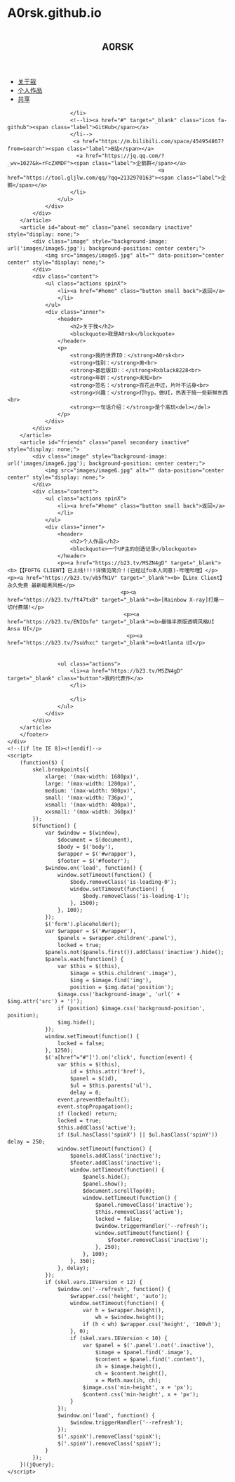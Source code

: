 # A0rsk.github.io
<!DOCTYPE HTML>
<html lang="zh-Hans">
<head>
	<meta charset="utf-8">
	<meta http-equiv="X-UA-Compatible" content="IE=edge,chrome=1" />
	<meta name="viewport" content="width=device-width, initial-scale=1, user-scalable=no">
	<meta name="apple-mobile-web-app-title" content="欢迎来到A0rsk的个人主页">
	<meta http-equiv="Cache-Control" content="no-siteapp">
	<meta name="author" content="dnphinti.vslui.info">
	<meta name="keywords" content="这就是我" />
	<meta name="description" content="">
	<link rel='stylesheet' href='css/css.css' type='text/css'/>
	<link rel='stylesheet' href='css/font-awesome.min.css' type='text/css'/>
	<link rel='stylesheet' href='css/style.css' type='text/css'/>
	<!--[if lte IE 9]><link rel="stylesheet" href="css/ie9.css" /><![endif]-->
    <!--[if lte IE 8]><link rel="stylesheet" href="css/ie8.css" /><![endif]-->
	<link rel="shortcut icon" type="image/ico" href="images/favicon.ico">
	<title>A0rsk</title>
	<script src="js/jquery.min.js"></script>
	<script src="js/skel.min.js"></script>
	<script src="js/util.js"></script>
	<script src="js/respond.min.js"></script>
	<!--[if lte IE 8]><script src="js/html5shiv.js"></script><![endif]-->
</head>
<body>
    <div id="wrapper">
        <article id="home" class="panel special" style="display: flex;">
            <div class="image" style="background-image: url('images/image1.jpg'); background-position: center center;">
                <img src="images/image1.jpg" alt="" data-position="center center" style="display: none;">
            </div>
            <div class="content">
                <div class="inner">
                    <header>
                        <h1>A0RSK</h1>
                    </header>
                    <nav id="nav">
                        <ul class="actions vertical special spinY">
                            <li><a href="#about-me" class="button">关于我</a>
                            </li>
                            <li><a href="#friends" class="button">个人作品</a>
                            </li>
                            <li><a href="https://www.123pan.com/s/4ReRVv-NLuU3" class="button">共享</a>
                            </li>
                        </ul>
                    </nav>
         
                        </li>
                        <!--li><a href="#" target="_blank" class="icon fa-github"><span class="label">GitHub</span></a>
                        </li-->
                         <a href="https://m.bilibili.com/space/454954867?from=search"><span class="label">B站</span></a>
                          <a href="https://jq.qq.com/?_wv=1027&k=rFcZXMDF"><span class="label">企鹅群</span></a>
                                                    <a href="https://tool.gljlw.com/qq/?qq=2132970163"><span class="label">企鹅</span></a>
                        </li>
                    </ul>
                </div>
            </div>
        </article>
        <article id="about-me" class="panel secondary inactive" style="display: none;">
            <div class="image" style="background-image: url('images/image5.jpg'); background-position: center center;">
                <img src="images/image5.jpg" alt="" data-position="center center" style="display: none;">
            </div>
            <div class="content">
                <ul class="actions spinX">
                    <li><a href="#home" class="button small back">返回</a>
                    </li>
                </ul>
                <div class="inner">
                    <header>
                        <h2>关于我</h2>
                        <blockquote>我是A0rsk</blockquote>
                    </header>
                    <p>
                    	<strong>我的世界ID：</strong>A0rsk<br>
                    	<strong>性别：</strong>男<br>
                    	<strong>基岩版ID:：</strong>Rxblack8228<br>
                    	<strong>年龄：</strong>未知<br>
                    	<strong>签名：</strong>百花丛中过，片叶不沾身<br>
                    	<strong>兴趣：</strong>打hyp，做UI，热衷于搞一些新鲜东西<br>
                    	<strong>一句话介绍：</strong>是个高玩<del></del>
                    </p>
                </div>
            </div>
        </article>
        <article id="friends" class="panel secondary inactive" style="display: none;">
            <div class="image" style="background-image: url('images/image6.jpg'); background-position: center center;">
                <img src="images/image6.jpg" alt="" data-position="center center" style="display: none;">
            </div>
            <div class="content">
                <ul class="actions spinX">
                    <li><a href="#home" class="button small back">返回</a>
                    </li>
                </ul>
                <div class="inner">
                    <header>
                        <h2>个人作品</h2>
                        <blockquote>一个UP主的创造记录</blockquote>
                    </header>
                    <p><a href="https://b23.tv/MSZN4gD" target="_blank"><b>【【FOFTG CLIENT】已上线!!!!详情见简介！(已经过fo本人同意)-哔哩哔哩】</p>                                   <p><a href="https://b23.tv/vb5fN1V" target="_blank"><b>【Linx Client】永久免费 最新暗黑风格</p>
                                        <p><a href="https://b23.tv/ft47txB" target="_blank"><b>[Rainbow X-ray]打爆一切付费端!</p>
                                         <p><a href="https://b23.tv/ENIQsfe" target="_blank"><b>最强半原版透明风格UI  Ansa UI</p>
                                          <p><a href="https://b23.tv/7suVhxc" target="_blank"><b>Atlanta UI</p>                      
                                        
                                       
                    <ul class="actions">
                    	<li><a href="https://b23.tv/MSZN4gD" target="_blank" class="button">我的代表作</a>
                        </li>
                    
                        </li>
                    </ul>
                </div>
            </div>
        </article>
        </footer>
    </div>
    <!--[if lte IE 8]><![endif]-->
    <script>
        (function($) {
            skel.breakpoints({
                xlarge: '(max-width: 1680px)',
                large: '(max-width: 1280px)',
                medium: '(max-width: 980px)',
                small: '(max-width: 736px)',
                xsmall: '(max-width: 480px)',
                xxsmall: '(max-width: 360px)'
            });
            $(function() {
                var $window = $(window),
                    $document = $(document),
                    $body = $('body'),
                    $wrapper = $('#wrapper'),
                    $footer = $('#footer');
                $window.on('load', function() {
                    window.setTimeout(function() {
                        $body.removeClass('is-loading-0');
                        window.setTimeout(function() {
                            $body.removeClass('is-loading-1');
                        }, 1500);
                    }, 100);
                });
                $('form').placeholder();
                var $wrapper = $('#wrapper'),
                    $panels = $wrapper.children('.panel'),
                    locked = true;
                $panels.not($panels.first()).addClass('inactive').hide();
                $panels.each(function() {
                    var $this = $(this),
                        $image = $this.children('.image'),
                        $img = $image.find('img'),
                        position = $img.data('position');
                    $image.css('background-image', 'url(' + $img.attr('src') + ')');
                    if (position) $image.css('background-position', position);
                    $img.hide();
                });
                window.setTimeout(function() {
                    locked = false;
                }, 1250);
                $('a[href^="#"]').on('click', function(event) {
                    var $this = $(this),
                        id = $this.attr('href'),
                        $panel = $(id),
                        $ul = $this.parents('ul'),
                        delay = 0;
                    event.preventDefault();
                    event.stopPropagation();
                    if (locked) return;
                    locked = true;
                    $this.addClass('active');
                    if ($ul.hasClass('spinX') || $ul.hasClass('spinY')) delay = 250;
                    window.setTimeout(function() {
                        $panels.addClass('inactive');
                        $footer.addClass('inactive');
                        window.setTimeout(function() {
                            $panels.hide();
                            $panel.show();
                            $document.scrollTop(0);
                            window.setTimeout(function() {
                                $panel.removeClass('inactive');
                                $this.removeClass('active');
                                locked = false;
                                $window.triggerHandler('--refresh');
                                window.setTimeout(function() {
                                    $footer.removeClass('inactive');
                                }, 250);
                            }, 100);
                        }, 350);
                    }, delay);
                });
                if (skel.vars.IEVersion < 12) {
                    $window.on('--refresh', function() {
                        $wrapper.css('height', 'auto');
                        window.setTimeout(function() {
                            var h = $wrapper.height(),
                                wh = $window.height();
                            if (h < wh) $wrapper.css('height', '100vh');
                        }, 0);
                        if (skel.vars.IEVersion < 10) {
                            var $panel = $('.panel').not('.inactive'),
                                $image = $panel.find('.image'),
                                $content = $panel.find('.content'),
                                ih = $image.height(),
                                ch = $content.height(),
                                x = Math.max(ih, ch);
                            $image.css('min-height', x + 'px');
                            $content.css('min-height', x + 'px');
                        }
                    });
                    $window.on('load', function() {
                        $window.triggerHandler('--refresh');
                    });
                    $('.spinX').removeClass('spinX');
                    $('.spinY').removeClass('spinY');
                }
            });
        })(jQuery);
    </script>
</body>

</html>

